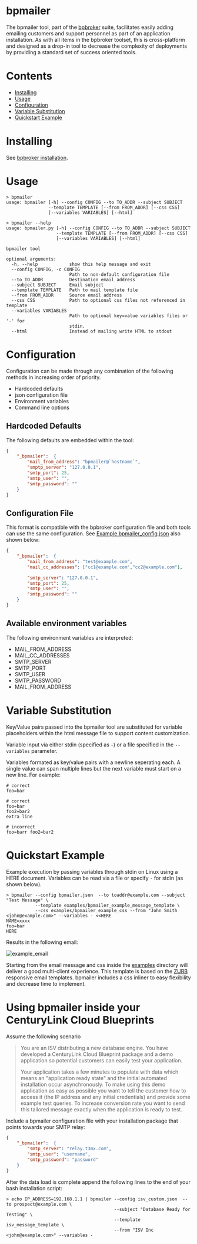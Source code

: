 
# bpmailer

The bpmailer tool, part of the [bpbroker](README.md) suite, facilitates easily adding emailing customers and support personnel as part of an application installation.
As with all items in the bpbroker toolset, this is cross-platform and designed as a drop-in tool to decrease the complexity of deployments by providing a standard set of
success oriented tools.

# Contents
* [Installing](#installing)
* [Usage](#usage)
* [Configuration](#configuration)
* [Variable Substitution](#variable-substitution)
* [Quickstart Example](#quickstart-example)

# Installing
See [bpbroker installation](README.md#installing).


# Usage
```shell
> bpmailer
usage: bpmailer [-h] --config CONFIG --to TO_ADDR --subject SUBJECT
                --template TEMPLATE [--from FROM_ADDR] [--css CSS]
                [--variables VARIABLES] [--html]

> bpmailer --help
usage: bpmailer.py [-h] --config CONFIG --to TO_ADDR --subject SUBJECT
                   --template TEMPLATE [--from FROM_ADDR] [--css CSS]
                   [--variables VARIABLES] [--html]

bpmailer tool

optional arguments:
  -h, --help            show this help message and exit
  --config CONFIG, -c CONFIG
                        Path to non-default configuration file
  --to TO_ADDR          Destination email address
  --subject SUBJECT     Email subject
  --template TEMPLATE   Path to mail template file
  --from FROM_ADDR      Source email address
  --css CSS             Path to optional css files not referenced in template
  --variables VARIABLES
                        Path to optional key=value variables files or '-' for
                        stdin.
  --html                Instead of mailing write HTML to stdout
```


# Configuration
Configuration can be made through any combination of the following methods in increasing order of priority.
* Hardcoded defaults
* json configuration file
* Environment variables
* Command line options

## Hardcoded Defaults
The following defaults are embedded within the tool:
```json
{
    "_bpmailer":  {
		"mail_from_address": "bpmailer@`hostname`",
        "smptp_server": "127.0.0.1",
        "smtp_port": 25,
        "smtp_user": "",
        "smtp_password": ""
    }
}
```

## Configuration File
This format is compatible with the bpbroker configuration file and both tools can use the same configuration.
See [Example bpmailer_config.json](examples/bpmailer_example_config.json) also shown below:
```json
{
	"_bpmailer":  {
		"mail_from_address": "test@example.com",
		"mail_cc_addresses": ["cc1@example.com","cc2@example.com"],

		"smtp_server": "127.0.0.1",
		"smtp_port": 25,
		"smtp_user": "",
		"smtp_password": ""
	}
}
```

## Available environment variables
The following environment variables are interpreted:
* MAIL_FROM_ADDRESS
* MAIL_CC_ADDRESSES
* SMTP_SERVER
* SMTP_PORT
* SMTP_USER
* SMTP_PASSWORD
* MAIL_FROM_ADDRESS

# Variable Substitution
Key/Value pairs passed into the bpmailer tool are substituted for variable placeholders within the html message file to support content customization.

Variable input via either stdin (specified as `-`) or a file specified in the `--variables` parameter.

Variables formated as key/value pairs with a newline seperating each.  A single value can span multiple lines but  the next variable must start
on a new line.  For example:

```shell
# correct
foo=bar

# correct
foo=bar
foo2=bar2
extra line

# incorrect
foo=barr foo2=bar2
```

# Quickstart Example
Example execution by passing variables through stdin on Linux using a HERE document.  Variables can be read via a file or specify `-` for stdin (as shown below).
```shell
> bpmailer --config bpmailer.json  --to toaddr@example.com --subject "Test Message" \
           --template examples/bpmailer_example_message_template \
           --css examples/bpmailer_example_css --from "John Smith <john@example.com>" --variables - <<HERE
NAME=xxxx
foo=bar
HERE
```

Results in the following email:

![example_email](md_assets/bpmailer_exmaple_email.png)

Starting from the email message and css inside the [examples](examples) directory will deliver a good multi-client experience.  This template is based on the
[ZURB](http://zurb.com/playground/responsive-email-templates) responsive email templates.  bpmailer includes a css inliner to easy flexibility and decrease time
to implement.

# Using bpmailer inside your CenturyLink Cloud Blueprints
Assume the following scenario

> You are an ISV distributing a new database engine.  You have developed a CenturyLink Cloud Blueprint package and a demo application so potential
> customers can easily test your application.  
>
> Your application takes a few minutes to populate with data which means an "application ready state" and the initial automated installation
> occur asynchronously.  To make using this demo application as easy as possible you want to tell the customer how to access it (the IP address
> and any initial credentials) and provide some example test queries.  To increase conversion rate you want to send this tailored message exactly
> when the application is ready to test.

Include a bpmailer configuration file with your installation package that points towards your SMTP relay:
```json
{
	"_bpmailer":  {
		"smtp_server": "relay.t3mx.com",
		"smtp_user": "username",
		"smtp_password": "password"
	}
}
```

After the data load is complete append the following lines to the end of your bash installation script:
```shell
> echo IP_ADDRESS=192.168.1.1 | bpmailer --config isv_custom.json  --to prospect@example.com \
                                         --subject "Database Ready for Testing" \
                                         --template isv_message_template \
										 --from "ISV Inc <john@example.com>" --variables - 
```


